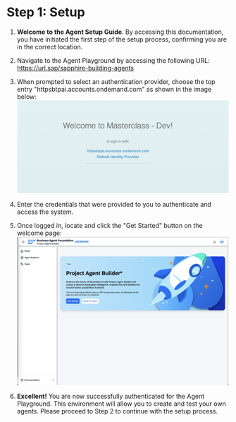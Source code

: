 # Step 1: Setup

1. **Welcome to the Agent Setup Guide**. By accessing this documentation, you have initiated the first step of the setup process, confirming you are in the correct location.

2. Navigate to the Agent Playground by accessing the following URL: https://url.sap/sapphire-building-agents

3. When prompted to select an authentication provider, choose the top entry "httpsbtpai.accounts.ondemand.com" as shown in the image below:
   ![ias-provider](image.png)

4. Enter the credentials that were provided to you to authenticate and access the system.

5. Once logged in, locate and click the "Get Started" button on the welcome page:
   ![get-started](image-1.png)

6. **Excellent!** You are now successfully authenticated for the Agent Playground. This environment will allow you to create and test your own agents. Please proceed to Step 2 to continue with the setup process.